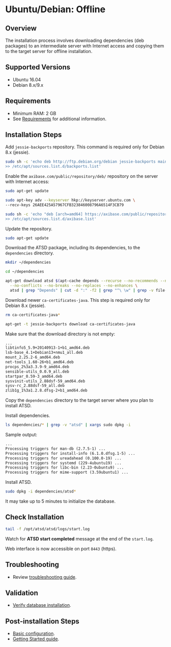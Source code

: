 # Ubuntu/Debian: Offline

## Overview

The installation process involves downloading dependencies (deb packages) to an intermediate server with Internet access
and copying them to the target server for offline installation.

## Supported Versions

* Ubuntu 16.04
* Debian 8.x/9.x

## Requirements

* Minimum RAM: 2 GB
* See [Requirements](../administration/requirements.md) for additional information.

## Installation Steps

Add `jessie-backports` repository. This command is required only for Debian 8.x (jessie).

```sh
sudo sh -c 'echo deb http://ftp.debian.org/debian jessie-backports main \
>> /etc/apt/sources.list.d/backports.list'
```

Enable the `axibase.com/public/repository/deb/` repository on the server with Internet access:

```sh
sudo apt-get update
```

```sh
sudo apt-key adv --keyserver hkp://keyserver.ubuntu.com \
--recv-keys 26AEE425A57967CFB323846008796A6514F3CB79
```

```sh
sudo sh -c 'echo "deb [arch=amd64] https://axibase.com/public/repository/deb/ ./" \
>> /etc/apt/sources.list.d/axibase.list'
```

Update the repository.

```sh
sudo apt-get update
```

Download the ATSD package, including its dependencies, to the `dependencies` directory.

```sh
mkdir ~/dependencies
```

```sh
cd ~/dependencies
```

```sh
apt-get download atsd $(apt-cache depends --recurse --no-recommends --no-suggests \
  --no-conflicts --no-breaks --no-replaces --no-enhances \
  atsd | grep "Depends" | cut -d ":" -f2 | grep "^\ \w" | grep -v file-rc)
```

Download newer `ca-certificates-java`. This step is required only for Debian 8.x (jessie).

```sh
rm ca-certificates-java*
```

```sh
apt-get -t jessie-backports download ca-certificates-java
```

Make sure that the download directory is not empty:

```txt
...
libtinfo5_5.9+20140913-1+b1_amd64.deb
lsb-base_4.1+Debian13+nmu1_all.deb
mount_2.25.2-6_amd64.deb
net-tools_1.60-26+b1_amd64.deb
procps_2%3a3.3.9-9_amd64.deb
sensible-utils_0.0.9_all.deb
startpar_0.59-3_amd64.deb
sysvinit-utils_2.88dsf-59_amd64.deb
sysv-rc_2.88dsf-59_all.deb
zlib1g_1%3a1.2.8.dfsg-2+b1_amd64.deb
```

Copy the `dependencies` directory to the target server where you plan to install ATSD.

Install dependencies.

```sh
ls dependencies/* | grep -v "atsd" | xargs sudo dpkg -i
```

Sample output:

```txt
...
Processing triggers for man-db (2.7.5-1) ...
Processing triggers for install-info (6.1.0.dfsg.1-5) ...
Processing triggers for ureadahead (0.100.0-19) ...
Processing triggers for systemd (229-4ubuntu19) ...
Processing triggers for libc-bin (2.23-0ubuntu9) ...
Processing triggers for mime-support (3.59ubuntu1) ...
```

Install ATSD.

```sh
sudo dpkg -i dependencies/atsd*
```

It may take up to 5 minutes to initialize the database.

## Check Installation

```sh
tail -f /opt/atsd/atsd/logs/start.log
```

Watch for **ATSD start completed** message at the end of the `start.log`.

Web interface is now accessible on port `8443` (https).

## Troubleshooting

* Review [troubleshooting guide](troubleshooting.md).

## Validation

* [Verify database installation](verifying-installation.md).

## Post-installation Steps

* [Basic configuration](post-installation.md).
* [Getting Started guide](../tutorials/getting-started.md).
